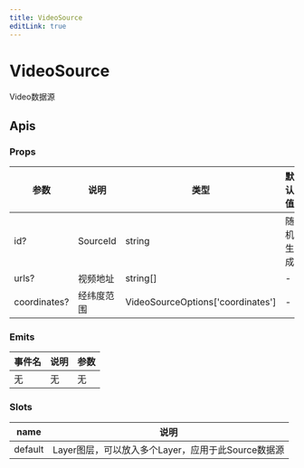 ```yaml
---
title: VideoSource
editLink: true
---
```


# VideoSource

Video数据源



## Apis

### Props

| 参数         | 说明       | 类型                              | 默认值   |
| ------------ | ---------- | --------------------------------- | -------- |
| id?          | SourceId   | string                            | 随机生成 |
| urls?        | 视频地址   | string[]                          | -        |
| coordinates? | 经纬度范围 | VideoSourceOptions['coordinates'] | -        |

### Emits

| 事件名 | 说明 | 参数 |
| ------ | ---- | ---- |
| 无     | 无   | 无   |

### Slots

| name    | 说明                                               |
| ------- | -------------------------------------------------- |
| default | Layer图层，可以放入多个Layer，应用于此Source数据源 |

